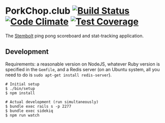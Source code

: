 # PorkChop.club [![Build Status](https://travis-ci.org/porkchopclub/porkchop.svg?branch=master)](https://travis-ci.org/porkchopclub/porkchop) [![Code Climate](https://codeclimate.com/github/porkchopclub/porkchop/badges/gpa.svg)](https://codeclimate.com/github/porkchopclub/porkchop) [![Test Coverage](https://codeclimate.com/github/porkchopclub/porkchop/badges/coverage.svg)](https://codeclimate.com/github/porkchopclub/porkchop/coverage)

The [Stembolt](https://stembolt.com/) ping pong scoreboard and stat-tracking application.

## Development

Requirements: a reasonable version on NodeJS, whatever Ruby version is
specified in the `Gemfile`, and a Redis server (on an Ubuntu system, all you
need to do is `sudo apt-get install redis-server`).

```shell
# Initial setup
$ ./bin/setup
$ npm install

# Actual development (run simultaneously)
$ bundle exec rails s -p 2277
$ bundle exec sidekiq
$ npm run watch
```
